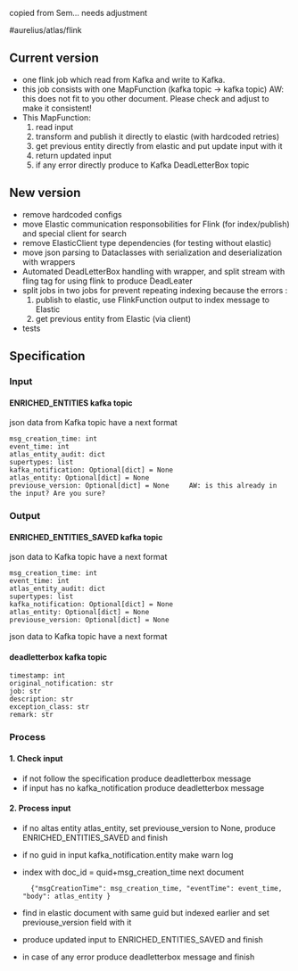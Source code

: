 copied from Sem... needs adjustment

#aurelius/atlas/flink

## Current version

* one flink job which read from Kafka and write to Kafka.
* this job consists with one MapFunction (kafka topic -> kafka topic) AW: this does not fit to you other document. Please check and adjust to make it consistent!
* This MapFunction:
	1. read input
	2. transform and publish it directly to elastic (with hardcoded retries)
	3. get previous entity directly from elastic and put update input with it
	4. return updated input
	5. if any error directly produce to Kafka DeadLetterBox topic

## New version

* remove hardcoded configs
* move Elastic communication responsobilities for Flink (for index/publish) and special client for search
* remove ElasticClient type dependencies (for testing without elastic)
* move json parsing to Dataclasses with serialization and deserialization with wrappers
* Automated DeadLetterBox handling with wrapper, and split stream with fling tag for using flink to produce DeadLeater
* split jobs in two jobs for prevent repeating indexing because the errors :
	1. publish to elastic, use FlinkFunction output to index message to Elastic
	2. get previous entity from Elastic (via client)
* tests
## Specification

### Input

#### ENRICHED_ENTITIES kafka topic

json data from Kafka topic have a next format

    msg_creation_time: int
    event_time: int
    atlas_entity_audit: dict
    supertypes: list
    kafka_notification: Optional[dict] = None
    atlas_entity: Optional[dict] = None
    previouse_version: Optional[dict] = None     AW: is this already in the input? Are you sure?

### Output

#### ENRICHED_ENTITIES_SAVED  kafka topic

json data to Kafka topic have a next format

    msg_creation_time: int
    event_time: int
    atlas_entity_audit: dict
    supertypes: list
    kafka_notification: Optional[dict] = None
    atlas_entity: Optional[dict] = None
    previouse_version: Optional[dict] = None

json data to Kafka topic have a next format
#### deadletterbox kafka topic

	timestamp: int
    original_notification: str
    job: str
    description: str
    exception_class: str
    remark: str

### Process

#### 1. Check input

* if not follow the specification produce deadletterbox message
* if input has no kafka_notification produce deadletterbox message

#### 2. Process input
* if no altas entity atlas_entity, set previouse_version to None, produce ENRICHED_ENTITIES_SAVED and finish
* if no guid in input kafka_notification.entity make warn log
* index with doc_id = quid+msg_creation_time next document

		{"msgCreationTime": msg_creation_time, "eventTime": event_time, "body": atlas_entity }

* find in elastic document with same guid but indexed earlier and set previouse_version field with it
* produce updated input to ENRICHED_ENTITIES_SAVED and finish
* in case of any error produce deadletterbox message and finish

